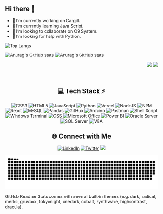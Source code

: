 ## Hi there 👋

- 🔭 I’m currently working on Cargill.
- 🌱 I’m currently learning Java Script.
- 👯 I’m looking to collaborate on O9 System.
- 🤔 I’m looking for help with Python.


![Top Langs](https://github-readme-stats.vercel.app/api/top-langs/?username=adautovazjr&stats_format=bytes)

![Anurag's GitHub stats](https://github-readme-stats.vercel.app/api?username=adautovazjr&show_icons=true&theme=radical)
![Anurag's GitHub stats](https://github-readme-stats.vercel.app/api?username=adautovazjr&show_icons=true&theme=transparent)

<div align="right">
  <img src="https://github-readme-stats.vercel.app/api?username=adautovazjr&theme=transparent&hide_border=true&include_all_commits=true&count_private=true" width="55%" /> 
  <img src="https://github-readme-stats.vercel.app/api/top-langs/?username=adautovazjr&theme=transparent&hide_border=true&include_all_commits=true&count_private=true&layout=compact" width="40%" /> </br></br></br>
</div>


<!-- Tech Stack -->
<div align="center">
    
  ## 💻 Tech Stack ⚡
  ![CSS3](https://img.shields.io/badge/css3-%231572B6.svg?style=for-the-badge&logo=css3&logoColor=white) 
  ![HTML5](https://img.shields.io/badge/html5-%23E34F26.svg?style=for-the-badge&logo=html5&logoColor=white) 
  ![JavaScript](https://img.shields.io/badge/javascript-%23323330.svg?style=for-the-badge&logo=javascript&logoColor=%23F7DF1E) 
  ![Python](https://img.shields.io/badge/python-3670A0?style=for-the-badge&logo=python&logoColor=ffdd54) 
  ![Vercel](https://img.shields.io/badge/vercel-%23000000.svg?style=for-the-badge&logo=vercel&logoColor=white) 
  ![NodeJS](https://img.shields.io/badge/node.js-6DA55F?style=for-the-badge&logo=node.js&logoColor=white) 
  ![NPM](https://img.shields.io/badge/NPM-%23CB3837.svg?style=for-the-badge&logo=npm&logoColor=white) 
  ![React](https://img.shields.io/badge/react-%2320232a.svg?style=for-the-badge&logo=react&logoColor=%2361DAFB) 
  ![MySQL](https://img.shields.io/badge/mysql-4479A1.svg?style=for-the-badge&logo=mysql&logoColor=white) 
  ![Pandas](https://img.shields.io/badge/pandas-%23150458.svg?style=for-the-badge&logo=pandas&logoColor=white) 
  ![GitHub](https://img.shields.io/badge/github-%23121011.svg?style=for-the-badge&logo=github&logoColor=white) 
  ![Arduino](https://img.shields.io/badge/-Arduino-00979D?style=for-the-badge&logo=Arduino&logoColor=white) 
  ![Postman](https://img.shields.io/badge/Postman-FF6C37?style=for-the-badge&logo=postman&logoColor=white) 
  ![Shell Script](https://img.shields.io/badge/shell_script-%23121011.svg?style=for-the-badge&logo=gnu-bash&logoColor=white) 
  ![Windows Terminal](https://img.shields.io/badge/Windows%20Terminal-%234D4D4D.svg?style=for-the-badge&logo=windows-terminal&logoColor=white) 
  ![CSS](https://img.shields.io/badge/CSS-1572B6?style=for-the-badge&logo=css3&logoColor=white)
  ![Microsoft Office](https://img.shields.io/badge/Microsoft%20Office-107C41?style=for-the-badge&logo=microsoftoffice&logoColor=white)
  ![Power BI](https://img.shields.io/badge/Power%20BI-F2C811?style=for-the-badge&logo=powerbi&logoColor=black)
  ![Oracle Server](https://img.shields.io/badge/Oracle%20Server-F80000?style=for-the-badge&logo=oracle&logoColor=white)
  ![SQL Server](https://img.shields.io/badge/SQL%20Server-CC2927?style=for-the-badge&logo=microsoftsqlserver&logoColor=white)
  ![VBA](https://img.shields.io/badge/VBA-217346?style=for-the-badge&logo=microsoft-excel&logoColor=white)

</div>


<!-- Social connections -->
<div align="center">

## 🌐 Connect with Me 
[![LinkedIn](https://img.shields.io/badge/LinkedIn-0077B5?style=for-the-badge&logo=linkedin&logoColor=white)](https://www.linkedin.com/in/adautocosta)
[![Twitter](https://img.shields.io/badge/Twitter-1DA1F2?style=for-the-badge&logo=twitter&logoColor=white)](https://twitter.com/AdautoCost97184)
<a href = "mailto:adautovazjr@gmail.com"><img loading="lazy" src="https://img.shields.io/badge/Gmail-D14836?style=for-the-badge&logo=gmail&logoColor=white" target="_blank"></a>
</div>


<!-- Snake Animation -->
<div align="center">

  ![snake gif](https://github.com/adautovazjr/adautovazjr/blob/output/github-snake-dark.svg)

</div>


GitHub Readme Stats comes with several built-in themes (e.g. dark, radical, merko, gruvbox, tokyonight, onedark, cobalt, synthwave, highcontrast, dracula).

